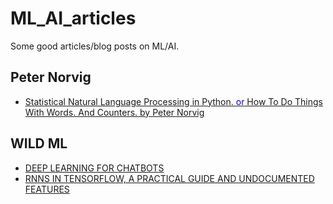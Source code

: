 # ML_AI_articles
Some good articles/blog posts on ML/AI.

## Peter Norvig
* [Statistical Natural Language Processing in Python. 
<font color=blue>or</font> 
How To Do Things With Words. And Counters. by Peter Norvig ](http://nbviewer.jupyter.org/url/norvig.com/ipython/How%20to%20Do%20Things%20with%20Words.ipynb)


## WILD ML
* [DEEP LEARNING FOR CHATBOTS](http://www.wildml.com/2016/04/deep-learning-for-chatbots-part-1-introduction/)
* [RNNS IN TENSORFLOW, A PRACTICAL GUIDE AND UNDOCUMENTED FEATURES](http://www.wildml.com/2016/08/rnns-in-tensorflow-a-practical-guide-and-undocumented-features/)
